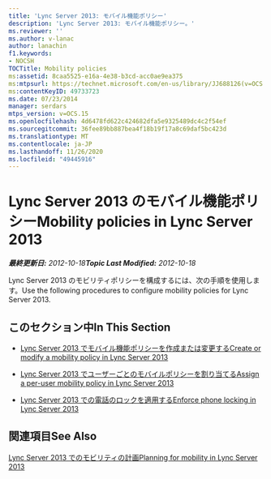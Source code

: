 ```yaml
---
title: 'Lync Server 2013: モバイル機能ポリシー'
description: 'Lync Server 2013: モバイル機能ポリシー。'
ms.reviewer: ''
ms.author: v-lanac
author: lanachin
f1.keywords:
- NOCSH
TOCTitle: Mobility policies
ms:assetid: 8caa5525-e16a-4e38-b3cd-acc0ae9ea375
ms:mtpsurl: https://technet.microsoft.com/en-us/library/JJ688126(v=OCS.15)
ms:contentKeyID: 49733723
ms.date: 07/23/2014
manager: serdars
mtps_version: v=OCS.15
ms.openlocfilehash: 4d6478fd622c424682dfa5e9325489dc4c2f54ef
ms.sourcegitcommit: 36fee89bb887bea4f18b19f17a8c69daf5bc423d
ms.translationtype: MT
ms.contentlocale: ja-JP
ms.lasthandoff: 11/26/2020
ms.locfileid: "49445916"
---
```

# <a name="mobility-policies-in-lync-server-2013"></a><span data-ttu-id="2139b-103">Lync Server 2013 のモバイル機能ポリシー</span><span class="sxs-lookup"><span data-stu-id="2139b-103">Mobility policies in Lync Server 2013</span></span>

<div data-xmlns="http://www.w3.org/1999/xhtml">

<div class="topic" data-xmlns="http://www.w3.org/1999/xhtml" data-msxsl="urn:schemas-microsoft-com:xslt" data-cs="https://msdn.microsoft.com/">

<div data-asp="https://msdn2.microsoft.com/asp">



</div>

<div id="mainSection">

<div id="mainBody"><span data-ttu-id="2139b-104">

<span> </span></span><span class="sxs-lookup"><span data-stu-id="2139b-104">

<span> </span></span></span>

<span data-ttu-id="2139b-105">_**最終更新日:** 2012-10-18_</span><span class="sxs-lookup"><span data-stu-id="2139b-105">_**Topic Last Modified:** 2012-10-18_</span></span>

<span data-ttu-id="2139b-106">Lync Server 2013 のモビリティポリシーを構成するには、次の手順を使用します。</span><span class="sxs-lookup"><span data-stu-id="2139b-106">Use the following procedures to configure mobility policies for Lync Server 2013.</span></span>

<div>

## <a name="in-this-section"></a><span data-ttu-id="2139b-107">このセクション中</span><span class="sxs-lookup"><span data-stu-id="2139b-107">In This Section</span></span>

  - [<span data-ttu-id="2139b-108">Lync Server 2013 でモバイル機能ポリシーを作成または変更する</span><span class="sxs-lookup"><span data-stu-id="2139b-108">Create or modify a mobility policy in Lync Server 2013</span></span>](lync-server-2013-create-or-modify-a-mobility-policy.md)

  - [<span data-ttu-id="2139b-109">Lync Server 2013 でユーザーごとのモバイルポリシーを割り当てる</span><span class="sxs-lookup"><span data-stu-id="2139b-109">Assign a per-user mobility policy in Lync Server 2013</span></span>](lync-server-2013-assign-a-per-user-mobility-policy.md)

  - [<span data-ttu-id="2139b-110">Lync Server 2013 での電話のロックを適用する</span><span class="sxs-lookup"><span data-stu-id="2139b-110">Enforce phone locking in Lync Server 2013</span></span>](lync-server-2013-enforce-phone-locking.md)

</div>

<div>

## <a name="see-also"></a><span data-ttu-id="2139b-111">関連項目</span><span class="sxs-lookup"><span data-stu-id="2139b-111">See Also</span></span>


[<span data-ttu-id="2139b-112">Lync Server 2013 でのモビリティの計画</span><span class="sxs-lookup"><span data-stu-id="2139b-112">Planning for mobility in Lync Server 2013</span></span>](lync-server-2013-planning-for-mobility.md)  
  

<span data-ttu-id="2139b-113"></div>

</div>

<span> </span>

</div>

</div>

</span><span class="sxs-lookup"><span data-stu-id="2139b-113"></div>

</div>

<span> </span>

</div>

</div>

</span></span></div>

